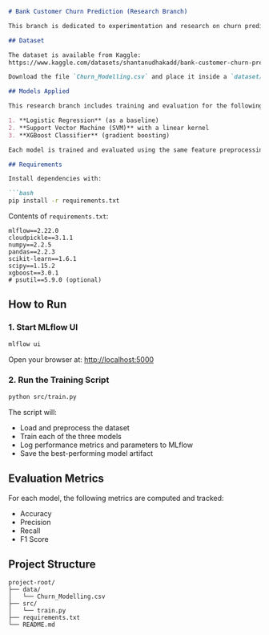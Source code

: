 ````markdown
# Bank Customer Churn Prediction (Research Branch)

This branch is dedicated to experimentation and research on churn prediction using various machine learning models. The focus is on comparing model performance and MLflow-based tracking for reproducibility and analysis.

## Dataset

The dataset is available from Kaggle:  
https://www.kaggle.com/datasets/shantanudhakadd/bank-customer-churn-prediction/data

Download the file `Churn_Modelling.csv` and place it inside a `dataset/` directory at the root of the project.

## Models Applied

This research branch includes training and evaluation for the following models:

1. **Logistic Regression** (as a baseline)
2. **Support Vector Machine (SVM)** with a linear kernel
3. **XGBoost Classifier** (gradient boosting)

Each model is trained and evaluated using the same feature preprocessing and target variable. Performance metrics are logged and compared via MLflow.

## Requirements

Install dependencies with:

```bash
pip install -r requirements.txt
````

Contents of `requirements.txt`:

```
mlflow==2.22.0
cloudpickle==3.1.1
numpy==2.2.5
pandas==2.2.3
scikit-learn==1.6.1
scipy==1.15.2
xgboost==3.0.1
# psutil==5.9.0 (optional)
```

## How to Run

### 1. Start MLflow UI

```bash
mlflow ui
```

Open your browser at:
[http://localhost:5000](http://localhost:5000)

### 2. Run the Training Script

```bash
python src/train.py
```

The script will:

* Load and preprocess the dataset
* Train each of the three models
* Log performance metrics and parameters to MLflow
* Save the best-performing model artifact

## Evaluation Metrics

For each model, the following metrics are computed and tracked:

* Accuracy
* Precision
* Recall
* F1 Score

## Project Structure

```
project-root/
├── data/
│   └── Churn_Modelling.csv
├── src/
│   └── train.py
├── requirements.txt
└── README.md
```